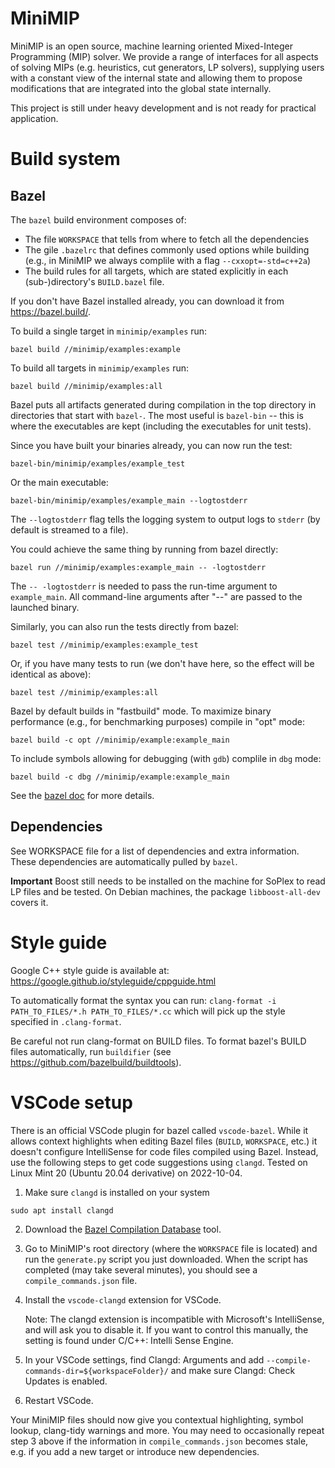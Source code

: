 # MiniMIP

MiniMIP is an open source, machine learning oriented Mixed-Integer Programming (MIP) solver.
We provide a range of interfaces for all aspects of solving MIPs (e.g. heuristics, cut generators, LP solvers), 
supplying users with a constant view of the internal state and allowing them to propose modifications that are integrated into the global state internally.

This project is still under heavy development and is not ready for practical application.

# Build system

## Bazel
The `bazel` build environment composes of:
* The file `WORKSPACE` that tells from where to fetch all the dependencies
* The gile `.bazelrc` that defines commonly used options while building
(e.g., in MiniMIP we always complile with a flag `--cxxopt=-std=c++2a`)
* The build rules for all targets, which are stated explicitly in each
(sub-)directory's `BUILD.bazel` file.

If you don't have Bazel installed already, you can download it from https://bazel.build/.

To build a single target in `minimip/examples` run:
```
bazel build //minimip/examples:example
```

To build all targets in `minimip/examples` run:

```
bazel build //minimip/examples:all
```

Bazel puts all artifacts generated during compilation in the top directory in
directories that start with `bazel-`. The most useful is `bazel-bin` -- this is
where the executables are kept (including the executables for unit tests).

Since you have built your binaries already, you can now run the test:
```
bazel-bin/minimip/examples/example_test
```

Or the main executable:
```
bazel-bin/minimip/examples/example_main --logtostderr
```

The `--logtostderr` flag tells the logging system to output logs to `stderr`
(by default is streamed to a file).

You could achieve the same thing by running from bazel directly:
```
bazel run //minimip/examples:example_main -- -logtostderr
```
The `-- -logtostderr` is needed to pass the run-time argument to `example_main`.
All command-line arguments after "--" are passed to the launched binary.

Similarly, you can also run the tests directly from bazel:
```
bazel test //minimip/examples:example_test
```

Or, if you have many tests to run (we don't have here, so the effect will be
identical as above):
```
bazel test //minimip/examples:all
```

Bazel by default builds in "fastbuild" mode. To maximize binary performance
(e.g., for benchmarking purposes) compile in "opt" mode:
```
bazel build -c opt //minimip/example:example_main
```
To include symbols allowing for debugging (with `gdb`) complile in `dbg` mode:
```
bazel build -c dbg //minimip/example:example_main
```
See the [bazel doc](https://docs.bazel.build/versions/master/user-manual.html#flag--compilation_mode)
for more details.


## Dependencies
See WORKSPACE file for a list of dependencies and extra information. These
dependencies are automatically pulled by `bazel`.

**Important**
Boost still needs to be installed on the machine for SoPlex to read LP files and be tested.
On Debian machines, the package `libboost-all-dev` covers it.

# Style guide
Google C++ style guide is available at:
https://google.github.io/styleguide/cppguide.html

To automatically format the syntax you can run:
`clang-format -i PATH_TO_FILES/*.h PATH_TO_FILES/*.cc` which will pick up the style specified in `.clang-format`.

Be careful not run clang-format on BUILD files. To format bazel's BUILD files
automatically, run `buildifier` (see https://github.com/bazelbuild/buildtools).

# VSCode setup
There is an official VSCode plugin for bazel called `vscode-bazel`. While it allows context highlights when editing Bazel files (`BUILD`, `WORKSPACE`, etc.) it doesn't configure IntelliSense for code files compiled using Bazel. Instead, use the following steps to get code suggestions using `clangd`. Tested on Linux Mint 20 (Ubuntu 20.04 derivative) on 2022-10-04.

1. Make sure `clangd` is installed on your system
```
sudo apt install clangd
```
2. Download the [Bazel Compilation Database](https://github.com/grailbio/bazel-compilation-database) tool.
3. Go to MiniMIP's root directory (where the `WORKSPACE` file is located) and run the `generate.py` script you just downloaded. When the script has completed (may take several minutes), you should see a `compile_commands.json` file.
4. Install the `vscode-clangd` extension for VSCode.

    Note: The clangd extension is incompatible with Microsoft's IntelliSense, and will ask you to disable it. If you want to control this manually, the setting is found under C/C++: Intelli Sense Engine.
5. In your VSCode settings, find Clangd: Arguments and add `--compile-commands-dir=${workspaceFolder}/` and make sure Clangd: Check Updates is enabled.
6. Restart VSCode.

Your MiniMIP files should now give you contextual highlighting, symbol lookup, clang-tidy warnings and more. You may need to occasionally repeat step 3 above if the information in `compile_commands.json` becomes stale, e.g. if you add a new target or introduce new dependencies.